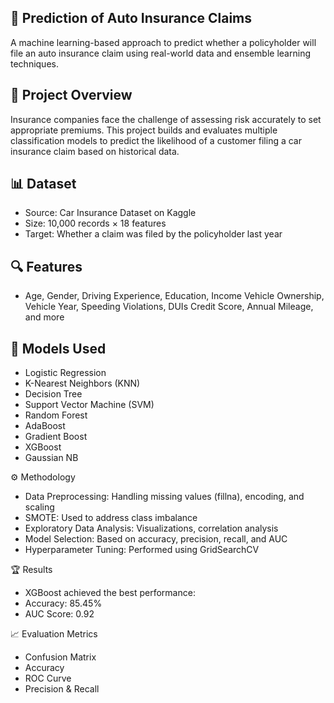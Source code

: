 ## 🚗 Prediction of Auto Insurance Claims
A machine learning-based approach to predict whether a policyholder will file an auto insurance claim using real-world data and ensemble learning techniques.

## 📌 Project Overview
Insurance companies face the challenge of assessing risk accurately to set appropriate premiums. This project builds and evaluates multiple classification models to predict the likelihood of a customer filing a car insurance claim based on historical data.


## 📊 Dataset
- Source: Car Insurance Dataset on Kaggle
- Size: 10,000 records × 18 features
- Target: Whether a claim was filed by the policyholder last year

## 🔍 Features
- Age, Gender, Driving Experience, Education, Income
Vehicle Ownership, Vehicle Year, Speeding Violations, DUIs
Credit Score, Annual Mileage, and more

## 🧠 Models Used
- Logistic Regression
- K-Nearest Neighbors (KNN)
- Decision Tree
- Support Vector Machine (SVM)
- Random Forest
- AdaBoost
- Gradient Boost
- XGBoost
- Gaussian NB

⚙️ Methodology
- Data Preprocessing: Handling missing values (fillna), encoding, and scaling
- SMOTE: Used to address class imbalance
- Exploratory Data Analysis: Visualizations, correlation analysis
- Model Selection: Based on accuracy, precision, recall, and AUC
- Hyperparameter Tuning: Performed using GridSearchCV

🏆 Results
- XGBoost achieved the best performance:
- Accuracy: 85.45%
- AUC Score: 0.92

📈 Evaluation Metrics
- Confusion Matrix
- Accuracy
- ROC Curve
- Precision & Recall











